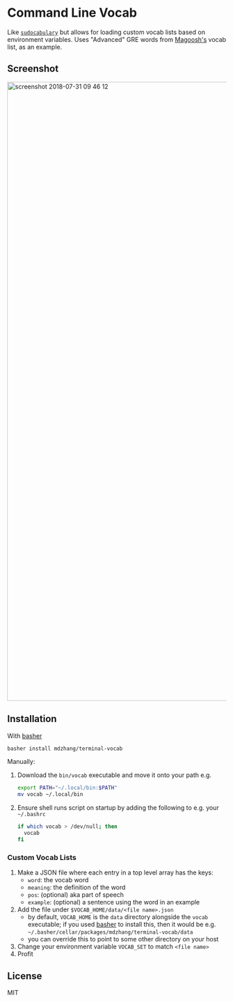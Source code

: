 # Command Line Vocab

Like [`sudocabulary`](https://github.com/badarsh2/Sudocabulary) but allows for loading custom vocab lists based on environment variables.
Uses "Advanced" GRE words from [Magoosh's](https://gre.magoosh.com/) vocab list, as an example.

## Screenshot

<img width="1422" alt="screenshot 2018-07-31 09 46 12" src="https://user-images.githubusercontent.com/3429763/43463460-9a315672-94a6-11e8-92b4-10f7c15d083b.png">

## Installation

With [basher][basher]

  ```sh
  basher install mdzhang/terminal-vocab
  ```

Manually:

1. Download the `bin/vocab` executable and move it onto your path e.g.
    ```sh
    export PATH="~/.local/bin:$PATH"
    mv vocab ~/.local/bin
    ```

1. Ensure shell runs script on startup by adding the following to e.g. your `~/.bashrc`
    ```sh
    if which vocab > /dev/null; then
      vocab
    fi
    ```

### Custom Vocab Lists

1. Make a JSON file where each entry in a top level array has the keys:
    - `word`: the vocab word
    - `meaning`: the definition of the word
    - `pos`: (optional) aka part of speech
    - `example`: (optional) a sentence using the word in an example
1. Add the file under `$VOCAB_HOME/data/<file name>.json`
   - by default, `VOCAB_HOME` is the `data` directory alongside the `vocab` executable; if you used [basher][basher] to install this, then it would be e.g. `~/.basher/cellar/packages/mdzhang/terminal-vocab/data`
    - you can override this to point to some other directory on your host
1. Change your environment variable `VOCAB_SET` to match `<file name>`
1. Profit

## License

MIT

[basher]: https://github.com/basherpm/basher
